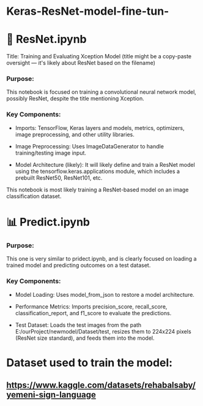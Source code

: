 # Keras-ResNet-model-fine-tun-


# 🧠 ResNet.ipynb
Title: Training and Evaluating Xception Model (title might be a copy-paste oversight — it's likely about ResNet based on the filename)

### Purpose:
This notebook is focused on training a convolutional neural network model, possibly ResNet, despite the title mentioning Xception.

### Key Components:

*  Imports: TensorFlow, Keras layers and models, metrics, optimizers, image preprocessing, and other utility libraries.

*  Image Preprocessing: Uses ImageDataGenerator to handle training/testing image input.

*  Model Architecture (likely): It will likely define and train a ResNet model using the tensorflow.keras.applications module, which includes a prebuilt ResNet50, ResNet101, etc.

This notebook is most likely training a ResNet-based model on an image classification dataset.

# 📊 Predict.ipynb
### Purpose:
This one is very similar to pridect.ipynb, and is clearly focused on loading a trained model and predicting outcomes on a test dataset.

### Key Components:

*  Model Loading: Uses model_from_json to restore a model architecture.

*  Performance Metrics: Imports precision_score, recall_score, classification_report, and f1_score to evaluate the predictions.

*  Test Dataset: Loads the test images from the path E:/ourProject/newmodel/Dataset/test, resizes them to 224x224 pixels (ResNet size standard), and feeds them into the model.

# Dataset used to train the model:
## https://www.kaggle.com/datasets/rehabalsaby/yemeni-sign-language
